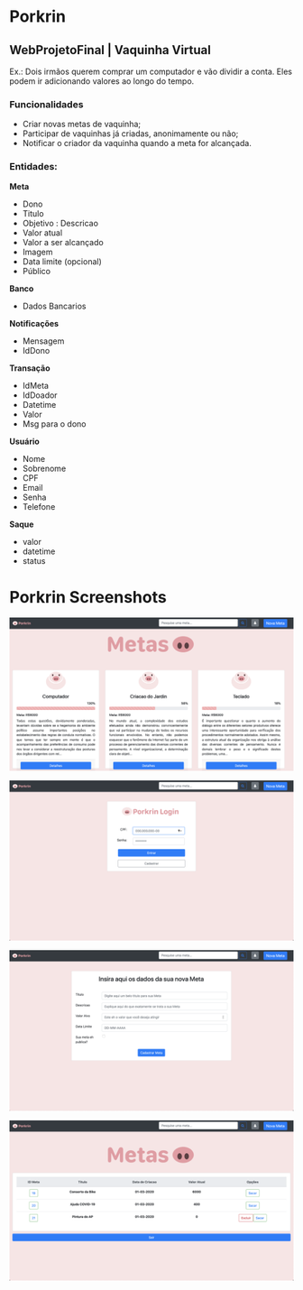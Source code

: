 # Porkrin 
## WebProjetoFinal | Vaquinha Virtual

Ex.: Dois irmãos querem comprar um computador e vão dividir a conta. Eles podem ir adicionando valores ao longo do tempo.

### Funcionalidades

- Criar novas metas de vaquinha;
- Participar de vaquinhas já criadas, anonimamente ou não;
- Notificar o criador da vaquinha quando a meta for alcançada.

### Entidades:

**Meta**
- Dono
- Titulo
- Objetivo : Descricao
- Valor atual
- Valor a ser alcançado
- Imagem
- Data limite (opcional) 
- Público

**Banco**
- Dados Bancarios

**Notificações** 
- Mensagem
- IdDono

**Transação** 
- IdMeta
- IdDoador
- Datetime
- Valor
- Msg para o dono

**Usuário** 
- Nome 
- Sobrenome
- CPF
- Email
- Senha
- Telefone

**Saque** 
- valor
- datetime
- status


# Porkrin Screenshots 

![Goals Screen](PorkrinhoWeb/prints/goalsScreen.png)

![Login Screen](PorkrinhoWeb/prints/loginScreen.png)

![Add Goal Screen](PorkrinhoWeb/prints/addGoalScreen.png)

![Profile Screen](PorkrinhoWeb/prints/profileScreen.png)
